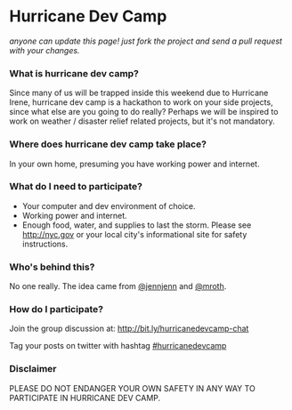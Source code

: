 # Hurricane Dev Camp

_anyone can update this page!  just fork the project and send a pull request with your changes._

### What is hurricane dev camp?
Since many of us will be trapped inside this weekend due to Hurricane Irene, hurricane dev camp is a hackathon to work on your side projects, since what else are you going to do really? Perhaps we will be inspired to work on weather / disaster relief related projects, but it's not mandatory.

### Where does hurricane dev camp take place?
In your own home, presuming you have working power and internet.

### What do I need to participate?

 * Your computer and dev environment of choice.
 * Working power and internet.
 * Enough food, water, and supplies to last the storm. Please see http://nyc.gov or your local city's informational site for safety instructions.

### Who's behind this?
No one really. The idea came from [@jennjenn](http://twitter.com/jennjenn) and [@mroth](http://twitter.com/mroth).

### How do I participate?
Join the group discussion at: http://bit.ly/hurricanedevcamp-chat

Tag your posts on twitter with hashtag [#hurricanedevcamp](http://twitter.com/search/realtime/%23hurricanedevcamp)

### Disclaimer

PLEASE DO NOT ENDANGER YOUR OWN SAFETY IN ANY WAY TO PARTICIPATE IN HURRICANE DEV CAMP.

